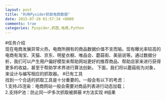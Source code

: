 ```yaml
---
layout: post
title: "利用Pysider抓取电商数据"
date: 2015-07-20 01:57:34 +0800
comments: true
categories: Pyspider,抓图,电商,Python
---
```

#任务介绍  
现在电商发展异常火热，电商所拥有的商品数据价值不言而喻。现有曝光率较高的电商有淘宝、天猫、京东、明星衣橱、唯品会、蘑菇街、美丽说等。通过数据分析，我们可以产生用户偏好模型来帮助网站更好的推荐商品、帮助店家来进行获得更多的收益，甚至于帮助学术界进行算法创新。
下面，我们将以蘑菇街为对象，来设计与编写相应的抓取器。
#已有工具  
找到一个合适的抓取工具是十分重要的。一般会有以下的考虑：  
1.支持JS渲染：电商网站一般会需要对商品列表进行动态加载；  
2.支持IP池：防止同一IP多次抓取被屏蔽
#方法实现
#结果
